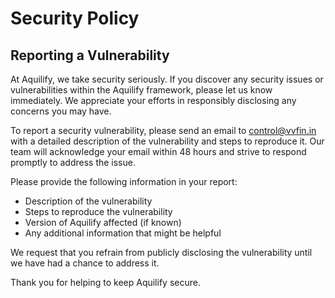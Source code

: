 # Security Policy

## Reporting a Vulnerability

At Aquilify, we take security seriously. If you discover any security issues or vulnerabilities within the Aquilify framework, please let us know immediately. We appreciate your efforts in responsibly disclosing any concerns you may have.

To report a security vulnerability, please send an email to [control@vvfin.in](mailto:control@vvfin.in) with a detailed description of the vulnerability and steps to reproduce it. Our team will acknowledge your email within 48 hours and strive to respond promptly to address the issue.

Please provide the following information in your report:

- Description of the vulnerability
- Steps to reproduce the vulnerability
- Version of Aquilify affected (if known)
- Any additional information that might be helpful

We request that you refrain from publicly disclosing the vulnerability until we have had a chance to address it.

Thank you for helping to keep Aquilify secure.
